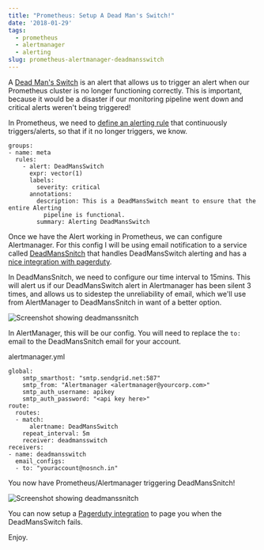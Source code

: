 ```yaml
---
title: "Prometheus: Setup A Dead Man's Switch!"
date: '2018-01-29'
tags:
  - prometheus
  - alertmanager
  - alerting
slug: prometheus-alertmanager-deadmansswitch
---
```


A [Dead Man's Switch](https://en.wikipedia.org/wiki/Dead_man%27s_switch) is an
alert that allows us to trigger an alert when our Prometheus cluster is no
longer functioning correctly. This is important, because it would be a disaster if
our monitoring pipeline went down and critical alerts weren't being triggered!

In Prometheus, we need to [define an alerting rule](https://prometheus.io/docs/prometheus/latest/configuration/alerting_rules/)
that continuously triggers/alerts, so that if it no longer triggers, we know.

```
groups:
- name: meta
  rules:
    - alert: DeadMansSwitch
      expr: vector(1)
      labels:
        severity: critical
      annotations:
        description: This is a DeadMansSwitch meant to ensure that the entire Alerting
          pipeline is functional.
        summary: Alerting DeadMansSwitch
```

Once we have the Alert working in Prometheus, we can configure Alertmanager. For this
config I will be using email notification to a service called [DeadMansSnitch](https://deadmanssnitch.com)
that handles DeadMansSwitch alerting and has a [nice integration with pagerduty](https://www.pagerduty.com/docs/guides/dead-mans-snitch-integration-guide/).

In DeadMansSnitch, we need to configure our time interval to 15mins. This will alert
us if our DeadMansSwitch alert in Alertmanager has been silent 3 times, and allows us to sidestep
the unreliability of email, which we'll use from AlertManager to DeadMansSnitch
in want of a better option.

<p><img src="/img/deadmanssnitch.png" alt="Screenshot showing deadmanssnitch"></p>

In AlertManager, this will be our config. You will need to replace the `to:` email
to the DeadMansSnitch email for your account.

alertmanager.yml
```
global:
    smtp_smarthost: "smtp.sendgrid.net:587"
    smtp_from: "Alertmanager <alertmanager@yourcorp.com>"
    smtp_auth_username: apikey
    smtp_auth_password: "<api key here>"
route:
  routes:
  - match:
      alertname: DeadMansSwitch
    repeat_interval: 5m
    receiver: deadmansswitch
receivers:
- name: deadmansswitch
  email_configs:
  - to: "youraccount@nosnch.in"
```

You now have Prometheus/Alertmanager triggering DeadMansSnitch!

<p><img src="/img/deadmanssnitch-green.png" alt="Screenshot showing deadmanssnitch"></p>

You can now setup a [Pagerduty integration](https://www.pagerduty.com/docs/guides/dead-mans-snitch-integration-guide/)
to page you when the DeadMansSwitch fails.

Enjoy.
